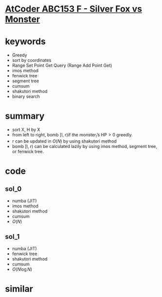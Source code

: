 # [AtCoder ABC153 F - Silver Fox vs Monster](https://atcoder.jp/contests/abc153/tasks/abc153_f)



# keywords 
- Greedy 
- sort by coordinates
- Range Set Point Get Query (Range Add Point Get)
- imos method 
- fenwick tree
- segment tree 
- cumsum 
- shakutori method 
- binary search 


# summary 
- sort X, H by X
- from left to right, bomb [l, r)if the $\text{monster}_l\text{'s HP} \gt 0$ greedly.
- r can be updated in $O(N)$ by using shakutori method 
- bomb [l, r) can be calculated lazily by using imos method, segment tree, or fenwick tree.


# code 
## sol_0
- numba (JIT)
- imos method 
- shakutori method 
- cumsum 
- $O(N)$

## sol_1
- numba (JIT)
- fenwick tree
- shakutori method 
- cumsum 
- $O(N\log{N})$



# similar 